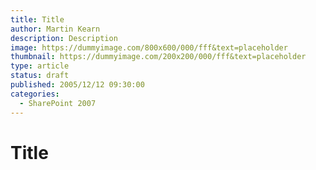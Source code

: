 ```yaml
---
title: Title
author: Martin Kearn
description: Description
image: https://dummyimage.com/800x600/000/fff&text=placeholder
thumbnail: https://dummyimage.com/200x200/000/fff&text=placeholder
type: article
status: draft
published: 2005/12/12 09:30:00
categories: 
  - SharePoint 2007
---
```


# Title